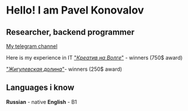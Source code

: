 
# Hello! I am Pavel Konovalov 


## Researcher, backend programmer

[My telegram channel](https://t.me/mbalance "мой телега")


Here is my experience in IT
["_Креатив на Волге_"](https://kreativnavolge.ru/win2023) - winners (750$ award)


["_Жигулевская долина_"](https://dolinatlt.ru/news/zhigulyovskaya-dolina-priglashaet-na-vserossijskij-hakaton-ii-zhivoj-kod/)- winners (250$ award)



## Languages i know
**Russian** - native
**English** - B1 

